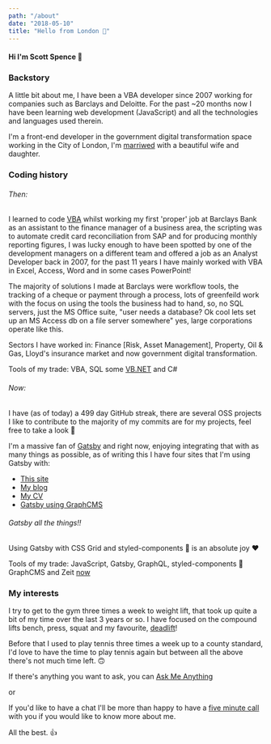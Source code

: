 ```yaml
---
path: "/about"
date: "2018-05-10"
title: "Hello from London 👋"
---
```


#### Hi I'm Scott Spence 👋

### Backstory

A little bit about me, I have been a VBA developer since 2007 working
for companies such as Barclays and Deloitte. For the past ~20 months
now I have been learning web development (JavaScript) and all the
technologies and languages used therein.

I'm a front-end developer in the government digital transformation
space working in the City of London, I'm [marriwed] with a beautiful
wife and daughter.

### Coding history

###### Then:

I learned to code [VBA] whilst working my first 'proper' job at
Barclays Bank as an assistant to the finance manager of a business
area, the scripting was to automate credit card reconciliation from
SAP and for producing monthly reporting figures, I was lucky enough to
have been spotted by one of the development managers on a different
team and offered a job as an Analyst Developer back in 2007, for the
past 11 years I have mainly worked with VBA in Excel, Access, Word and
in some cases PowerPoint!

The majority of solutions I made at Barclays were workflow tools, the
tracking of a cheque or payment through a process, lots of greenfeild
work with the focus on using the tools the business had to hand, so,
no SQL servers, just the MS Office suite, "user needs a database? Ok
cool lets set up an MS Access db on a file server somewhere" yes,
large corporations operate like this.

Sectors I have worked in: Finance [Risk, Asset Management], Property,
Oil & Gas, Lloyd's insurance market and now government digital
transformation.

Tools of my trade: VBA, SQL some [VB.NET] and C#

###### Now:

I have (as of today) a 499 day GitHub streak, there are several OSS
projects I like to contribute to the majority of my commits are for my
projects, feel free to take a look 👀

I'm a massive fan of [Gatsby] and right now, enjoying integrating that
with as many things as possible, as of writing this I have four sites
that I'm using Gatsby with:

* [This site]
* [My blog]
* [My CV]
* [Gatsby using GraphCMS]

###### Gatsby all the things!!

Using Gatsby with CSS Grid and styled-components 💅 is an absolute joy
❤️

Tools of my trade: JavaScript, Gatsby, GraphQL, styled-components 💅
GraphCMS and Zeit [now]

### My interests

I try to get to the gym three times a week to weight lift, that took
up quite a bit of my time over the last 3 years or so. I have focused
on the compound lifts bench, press, squat and my favourite,
[deadlift]!

Before that I used to play tennis three times a week up to a county
standard, I'd love to have the time to play tennis again but between
all the above there's not much time left. 🙃

If there's anything you want to ask, you can [Ask Me Anything]

or

If you'd like to have a chat I'll be more than happy to have a [five
minute call] with you if you would like to know more about me.

All the best. 👍

<!-- Links -->

[marriwed]: # 'I know how to spell "married" yes 🙃'
[vba]: https://en.wikipedia.org/wiki/Visual_Basic_for_Applications
[vb.net]: # '💻 💻 💻 💻 💻 💻 💻 💻 💻 '
[now]: https://zeit.co/now
[gatsby]: https://www.gatsbyjs.org/
[teh]: # 'I know how to spell "the", not a typo 🙃'
[this site]: https://scottspence.me
[my blog]: https://blog.scottspence.me
[my cv]: https://cv.scottspence.me
[gatsby using graphcms]: https://github.com/spences10/gatsby-using-graphcms
[deadlift]: https://www.youtube.com/watch?v=b8sadCd7Lhc
[ask me anything]: https://github.com/spences10/ama
[five minute call]: https://calendly.com/spences10apps/5min
